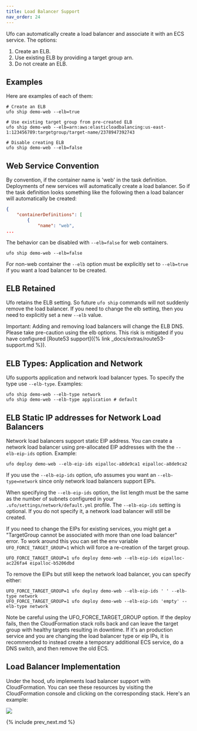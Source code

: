 ```yaml
---
title: Load Balancer Support
nav_order: 24
---
```


Ufo can automatically create a load balancer and associate it with an ECS service.  The options:

1. Create an ELB.
2. Use existing ELB by providing a target group arn.
3. Do not create an ELB.

## Examples

Here are examples of each of them:

    # Create an ELB
    ufo ship demo-web --elb=true

    # Use existing target group from pre-created ELB
    ufo ship demo-web --elb=arn:aws:elasticloadbalancing:us-east-1:123456789:targetgroup/target-name/2378947392743

    # Disable creating ELB
    ufo ship demo-web --elb=false

## Web Service Convention

By convention, if the container name is 'web' in the task definition. Deployments of new services will automatically create a load balancer.  So if the task definition looks something like the following then a load balancer will automatically be created:

```json
{
    "containerDefinitions": [
        {
            "name": "web",
...
```

The behavior can be disabled with `--elb=false` for web containers.

    ufo ship demo-web --elb=false

For non-web container the `--elb` option must be explicitly set to `--elb=true` if you want a load balancer to be created.

## ELB Retained

Ufo retains the ELB setting.  So future `ufo ship` commands will not suddenly remove the load balancer.  If you need to change the elb setting, then you need to explicitly set a new `--elb` value.

Important: Adding and removing load balancers will change the ELB DNS.  Please take pre-caution using the elb options.  This risk is mitigated if you have configured [Route53 support]({% link _docs/extras/route53-support.md %}).

## ELB Types: Application and Network

Ufo supports application and network load balancer types.  To specify the type use `--elb-type`.  Examples:

    ufo ship demo-web --elb-type network
    ufo ship demo-web --elb-type application # default

## ELB Static IP addresses for Network Load Balancers

Network load balancers support static EIP address. You can create a network load balancer using pre-allocated EIP addresses with the the `--elb-eip-ids` option. Example:

    ufo deploy demo-web --elb-eip-ids eipalloc-a8de9ca1 eipalloc-a8de9ca2

If you use the `--elb-eip-ids` option, ufo assumes you want an `--elb-type=network` since only network load balancers support EIPs.

When specifying the `--elb-eip-ids` option, the list length must be the same as the number of subnets configured in your `.ufo/settings/network/default.yml` profile.  The `--elb-eip-ids` setting is optional. If you do not specify it, a network load balancer will still be created.

If you need to change the EIPs for existing services, you might get a "TargetGroup cannot be associated with more than one load balancer" error. To work around this you can set the env variable `UFO_FORCE_TARGET_GROUP=1` which will force a re-creation of the target group.

    UFO_FORCE_TARGET_GROUP=1 ufo deploy demo-web --elb-eip-ids eipalloc-ac226fa4 eipalloc-b5206dbd

To remove the EIPs but still keep the network load balancer, you can specify either:

    UFO_FORCE_TARGET_GROUP=1 ufo deploy demo-web --elb-eip-ids ' ' --elb-type network
    UFO_FORCE_TARGET_GROUP=1 ufo deploy demo-web --elb-eip-ids 'empty' --elb-type network

Note be careful using the UFO_FORCE_TARGET_GROUP option. If the deploy fails, then the CloudFormation stack rolls back and can leave the target group with healthy targets resulting in downtime. If it's an production service and you are changing the load balancer type or eip IPs, it is recommended to instead create a temporary additional ECS service, do a DNS switch, and then remove the old ECS.

## Load Balancer Implementation

Under the hood, ufo implements load balancer support with CloudFormation. You can see these resources by visiting the CloudFormation console and clicking on the corresponding stack.  Here's an example:

<img src="/img/docs/cloudformation-resources.png" class="doc-photo" />

{% include prev_next.md %}